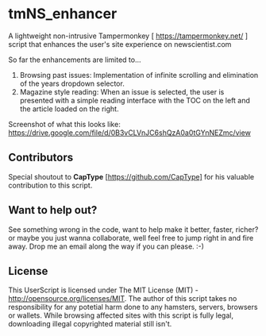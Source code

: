 # tmNS_enhancer
A lightweight non-intrusive Tampermonkey [ https://tampermonkey.net/ ] script that enhances the user's site experience on newscientist.com

So far the enhancements are limited to...

1. Browsing past issues: Implementation of infinite scrolling and elimination of the years dropdown selector. 
2. Magazine style reading: When an issue is selected, the user is presented with a simple reading interface with the TOC on the left and the article loaded on the right.

Screenshot of what this looks like: https://drive.google.com/file/d/0B3vCLVnJC6shQzA0a0tGYnNEZmc/view

## Contributors
Special shoutout to **CapType** [https://github.com/CapType] for his valuable contribution to this script.

## Want to help out?
See something wrong in the code, want to help make it better, faster, richer? or maybe you just wanna collaborate, well feel free to jump right in and fire away. Drop me an email along the way if you can please. :-)

## License
This UserScript is licensed under The MIT License (MIT) - http://opensource.org/licenses/MIT. The author of this script takes no responsibility for any potetial harm done to any hamsters, servers, browsers or wallets. While browsing affected sites with this script is fully legal, downloading illegal copyrighted material still isn't.
